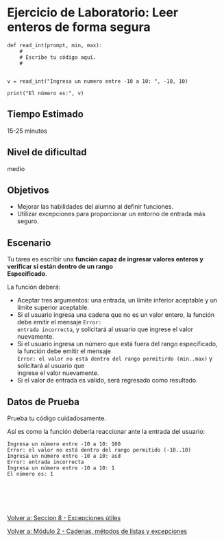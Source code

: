 # **Ejercicio de Laboratorio: Leer enteros de forma segura**  
```
def read_int(prompt, min, max):
    #
    # Escribe tu código aquí.
    #


v = read_int("Ingresa un numero entre -10 a 10: ", -10, 10)

print("El número es:", v)

```

## **Tiempo Estimado**  

15-25 minutos  


## **Nivel de dificultad**  

medio  


## **Objetivos**  

- Mejorar las habilidades del alumno al definir funciones.
- Utilizar excepciones para proporcionar un entorno de entrada más seguro.  


## **Escenario**  
Tu tarea es escribir una **función capaz de ingresar valores enteros y verificar si están dentro de un rango**  
**Especificado**.  

La función deberá:  
- Aceptar tres argumentos: una entrada, un límite inferior aceptable y un límite superior aceptable.  
- Si el usuario ingresa una cadena que no es un valor entero, la función debe emitir el mensaje ```Error:```  
```entrada incorrecta```, y solicitará al usuario que ingrese el valor nuevamente.  
- Si el usuario ingresa un número que está fuera del rango especificado, la función debe emitir el mensaje  
```Error: el valor no está dentro del rango permitirdo (min..max)``` y solicitará al usuario que  
ingrese el valor nuevamente.  
- Si el valor de entrada es válido, será regresado como resultado.


## **Datos de Prueba**  
Prueba tu código cuidadosamente.  

Así es como la función debería reaccionar ante la entrada del usuario:  
```
Ingresa un número entre -10 a 10: 100
Error: el valor no está dentro del rango permitido (-10..10)
Ingresa un número entre -10 a 10: asd
Error: entrada incorrecta
Ingresa un número entre -10 a 10: 1
El número es: 1
```  

<br></br>  

#  

[Volver a: Seccion 8 - Excepciones útiles](_Seccion8.md)  

[Volver a: Módulo 2 - Cadenas, métodos de listas y excepciones](../README.md)